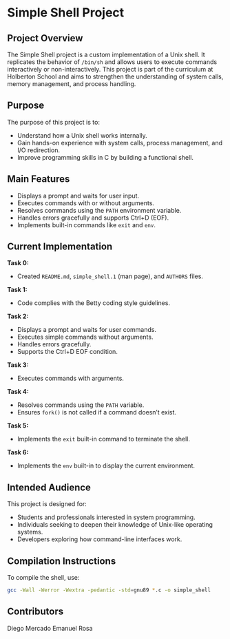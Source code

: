 # Simple Shell Project

## Project Overview

The Simple Shell project is a custom implementation of a Unix shell. It replicates the behavior of `/bin/sh` and allows users to execute commands interactively or non-interactively. This project is part of the curriculum at Holberton School and aims to strengthen the understanding of system calls, memory management, and process handling.

## Purpose

The purpose of this project is to:

- Understand how a Unix shell works internally.
- Gain hands-on experience with system calls, process management, and I/O redirection.
- Improve programming skills in C by building a functional shell.

## Main Features

- Displays a prompt and waits for user input.
- Executes commands with or without arguments.
- Resolves commands using the `PATH` environment variable.
- Handles errors gracefully and supports Ctrl+D (EOF).
- Implements built-in commands like `exit` and `env`.

## Current Implementation

**Task 0:**
- Created `README.md`, `simple_shell.1` (man page), and `AUTHORS` files.

**Task 1:**
- Code complies with the Betty coding style guidelines.

**Task 2:**
- Displays a prompt and waits for user commands.
- Executes simple commands without arguments.
- Handles errors gracefully.
- Supports the Ctrl+D EOF condition.

**Task 3:**
- Executes commands with arguments.

**Task 4:**
- Resolves commands using the `PATH` variable.
- Ensures `fork()` is not called if a command doesn’t exist.

**Task 5:**
- Implements the `exit` built-in command to terminate the shell.

**Task 6:**
- Implements the `env` built-in to display the current environment.

## Intended Audience

This project is designed for:

- Students and professionals interested in system programming.
- Individuals seeking to deepen their knowledge of Unix-like operating systems.
- Developers exploring how command-line interfaces work.

## Compilation Instructions

To compile the shell, use:
```bash
gcc -Wall -Werror -Wextra -pedantic -std=gnu89 *.c -o simple_shell
```
## Contributors

Diego Mercado
Emanuel Rosa
